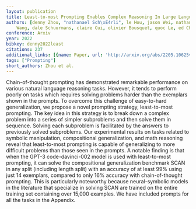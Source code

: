 ```yaml
---
layout: publication
title: Least-to-most Prompting Enables Complex Reasoning In Large Language Models
authors: [denny Zhou, "nathanael Sch\xE4rli", le Hou, jason Wei, nathan Scales, xuezhi
    Wang, dale Schuurmans, claire Cui, olivier Bousquet, quoc Le, ed Chi]
conference: Arxiv
year: 2022
bibkey: denny2022least
citations: 237
additional_links: [{name: Paper, url: 'http://arxiv.org/abs/2205.10625v3'}]
tags: ["Prompting"]
short_authors: Zhou et al.
---
```

Chain-of-thought prompting has demonstrated remarkable performance on various
natural language reasoning tasks. However, it tends to perform poorly on tasks
which requires solving problems harder than the exemplars shown in the prompts.
To overcome this challenge of easy-to-hard generalization, we propose a novel
prompting strategy, least-to-most prompting. The key idea in this strategy is
to break down a complex problem into a series of simpler subproblems and then
solve them in sequence. Solving each subproblem is facilitated by the answers
to previously solved subproblems. Our experimental results on tasks related to
symbolic manipulation, compositional generalization, and math reasoning reveal
that least-to-most prompting is capable of generalizing to more difficult
problems than those seen in the prompts. A notable finding is that when the
GPT-3 code-davinci-002 model is used with least-to-most prompting, it can solve
the compositional generalization benchmark SCAN in any split (including length
split) with an accuracy of at least 99% using just 14 exemplars, compared to
only 16% accuracy with chain-of-thought prompting. This is particularly
noteworthy because neural-symbolic models in the literature that specialize in
solving SCAN are trained on the entire training set containing over 15,000
examples. We have included prompts for all the tasks in the Appendix.